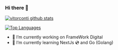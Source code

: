 ### Hi there 👋

[![vitorconti github stats](https://github-readme-stats.vercel.app/api?username=vitorconti&show_icons=true&theme=gruvbox)](https://github.com/vitorconti)

[![Top Languages](https://github-readme-stats.vercel.app/api/top-langs/?username=vitorconti&theme=tokyonight)](https://github.com/vitorconti)

- 🔭 I’m currently working on FrameWork Digital
- 🌱 I’m currently learning NextJs :cd: and Go (Golang)

<!--
**vitorconti/vitorconti** is a ✨ _special_ ✨ repository because its `README.md` (this file) appears on your GitHub profile.

Here are some ideas to get you started:

- 🔭 I’m currently working on ...
- 🌱 I’m currently learning ...
- 👯 I’m looking to collaborate on ...
- 🤔 I’m looking for help with ...
- 💬 Ask me about ...
- 📫 How to reach me: ...
- 😄 Pronouns: ...
- ⚡ Fun fact: ...
- 📫 How to reach me: 📞 (17) 98227-3975 / ✉️ eu@viniciusoliveira.me
-->

